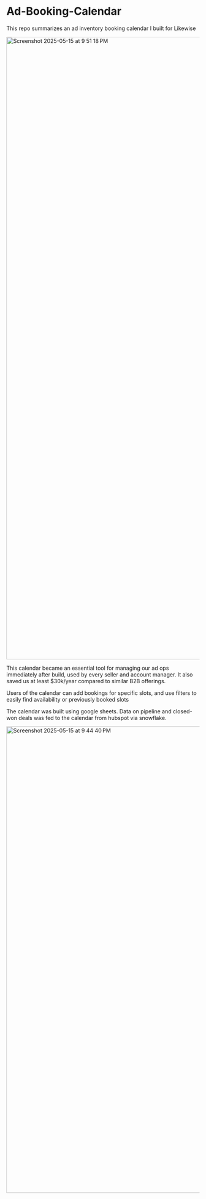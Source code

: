 # Ad-Booking-Calendar

This repo summarizes an ad inventory booking calendar I built for Likewise

<img width="1624" alt="Screenshot 2025-05-15 at 9 51 18 PM" src="https://github.com/user-attachments/assets/18b02d94-5f0e-46b2-aa14-5a1fc294f5a9" />

This calendar became an essential tool for managing our ad ops immediately after build, used by every seller and account manager. It also saved us at least $30k/year compared to similar B2B offerings.

Users of the calendar can add bookings for specific slots, and use filters to easily find availability or previously booked slots

The calendar was built using google sheets. Data on pipeline and closed-won deals was fed to the calendar from hubspot via snowflake.

<img width="1217" alt="Screenshot 2025-05-15 at 9 44 40 PM" src="https://github.com/user-attachments/assets/d97ce8e9-cf68-489d-a244-555e2a66130a" />
